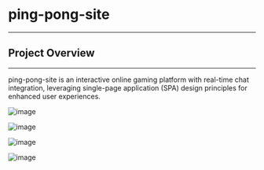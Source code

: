 # ping-pong-site
---
## Project Overview
---

ping-pong-site is an interactive online gaming platform with real-time chat integration, leveraging single-page application (SPA) design principles for enhanced user experiences.

![image](assets/Landing_Page.png)

![image](assets/Chat_Page.png)

![image](assets/Game_Page.png)

![image](assets/User_Page.png)
